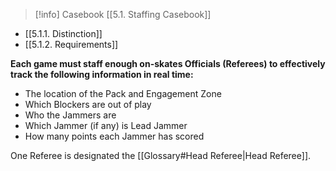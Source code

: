 > [!info] Casebook
> [[5.1. Staffing Casebook]]

- [[5.1.1. Distinction]]
- [[5.1.2. Requirements]]

**Each game must staff enough on-skates Officials (Referees) to effectively track the following information in real time:**
- The location of the Pack and Engagement Zone
- Which Blockers are out of play
- Who the Jammers are
- Which Jammer (if any) is Lead Jammer
- How many points each Jammer has scored

One Referee is designated the [[Glossary#Head Referee|Head Referee]].